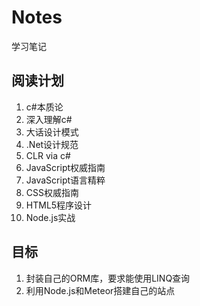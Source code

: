 # Notes
学习笔记

## 阅读计划
1. c#本质论
2. 深入理解c#
3. 大话设计模式
4. .Net设计规范
5. CLR via c#
6. JavaScript权威指南
7. JavaScript语言精粹
8. CSS权威指南
9. HTML5程序设计
10. Node.js实战

## 目标
1. 封装自己的ORM库，要求能使用LINQ查询
2. 利用Node.js和Meteor搭建自己的站点
